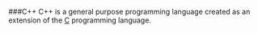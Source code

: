 ###C++ 
C++ is a general purpose programming language created as an extension of the [C](https://en.wikipedia.org/wiki/C_(programming_language)) programming language.
